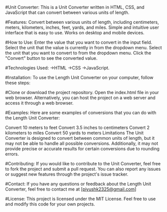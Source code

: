 #Unit Converter:
This is a Unit Converter written in HTML, CSS, and JavaScript that can convert between various units of length.

#Features:
Convert between various units of length, including centimeters, meters, kilometers, inches, feet, yards, and miles.
Simple and intuitive user interface that is easy to use.
Works on desktop and mobile devices.

#How to Use:
Enter the value that you want to convert in the input field.
Select the unit that the value is currently in from the dropdown menu.
Select the unit that you want to convert to from the dropdown menu.
Click the "Convert" button to see the converted value.


#Technologies Used:
->HTML
->CSS
->JavaScript.

#Installation:
To use the Length Unit Converter on your computer, follow these steps:

#Clone or download the project repository.
Open the index.html file in your web browser.
Alternatively, you can host the project on a web server and access it through a web browser.

#Examples:
Here are some examples of conversions that you can do with the Length Unit Converter:

Convert 10 meters to feet
Convert 3.5 inches to centimeters
Convert 2 kilometers to miles
Convert 50 yards to meters
Limitations
The Unit Converter is designed to convert between common units of length, but it may not be able to handle all possible conversions.
Additionally, it may not provide precise or accurate results for certain conversions due to rounding errors.

#Contributing:
If you would like to contribute to the Unit Converter, feel free to fork the project and submit a pull request.
You can also report any issues or suggest new features through the project's issue tracker.

#Contact:
If you have any questions or feedback about the Length Unit Converter, feel free to contact me at [piyushk2325@gmail.com]

#License:
This project is licensed under the MIT License. Feel free to use and modify this code for your own projects.
